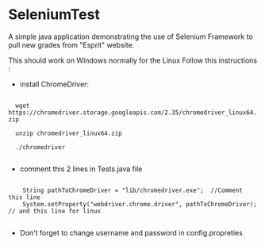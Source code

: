 # SeleniumTest

A simple java application demonstrating the use of Selenium Framework to pull new grades from "Esprit" website.

This should work on Windows normally for the Linux Follow this instructions :
  - install ChromeDriver:
  <code>
  wget https://chromedriver.storage.googleapis.com/2.35/chromedriver_linux64.zip
  </code>
  <code>
  unzip chromedriver_linux64.zip
  </code>
  <code>
  ./chromedriver
  </code>
  
  - comment this 2 lines in Tests.java file
  <code>
    String pathToChromeDriver = "lib/chromedriver.exe";  //Comment this line
    System.setProperty("webdriver.chrome.driver", pathToChromeDriver);  // and this line for linux
  </code>
  
  - Don't forget to change username and password in config.propreties
